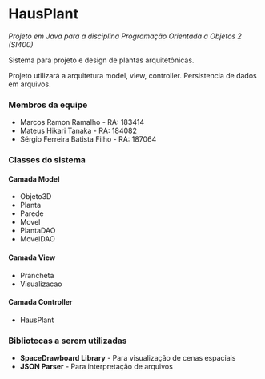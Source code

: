 # HausPlant
*Projeto em Java para a disciplina Programação Orientada a Objetos 2 (SI400)*

Sistema para projeto e design de plantas arquitetônicas.

Projeto utilizará a arquitetura model, view, controller. Persistencia de dados em arquivos.

### Membros da equipe
* Marcos Ramon Ramalho - RA: 183414
* Mateus Hikari Tanaka - RA: 184082
* Sérgio Ferreira Batista Filho - RA: 187064

### Classes do sistema
#### Camada Model
* Objeto3D
* Planta
* Parede
* Movel
* PlantaDAO
* MovelDAO

#### Camada View
* Prancheta
* Visualizacao

#### Camada Controller
* HausPlant

### Bibliotecas a serem utilizadas
* **SpaceDrawboard Library** - Para visualização de cenas espaciais
* **JSON Parser** - Para interpretação de arquivos
